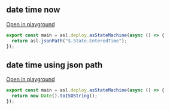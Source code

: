 
## date time now
[Open in playground](https://asl-editor-spike-ts-stedi.vercel.app/?aW1wb3J0ICogYXMgYXNsIGZyb20gIkB0czJhc2wvYXNsLWxpYiIKCmV4cG9ydCBjb25zdCBtYWluID0gYXNsLmRlcGxveS5hc1N0YXRlTWFjaGluZShhc3luYyAoKSA9PiB7CiAgcmV0dXJuIGFzbC5qc29uUGF0aCgiJC5TdGF0ZS5TdGFydFRpbWUiKTsKfSk7Cg==)

``` typescript
export const main = asl.deploy.asStateMachine(async () => {
  return asl.jsonPath("$.State.EnteredTime");
});

```


## date time using json path
[Open in playground](https://asl-editor-spike-ts-stedi.vercel.app/?aW1wb3J0ICogYXMgYXNsIGZyb20gIkB0czJhc2wvYXNsLWxpYiIKCmV4cG9ydCBjb25zdCBtYWluID0gYXNsLmRlcGxveS5hc1N0YXRlTWFjaGluZShhc3luYyAoKSA9PiB7CiAgcmV0dXJuIG5ldyBEYXRlKCkudG9JU09TdHJpbmcoKTsKfSk7Cg==)

``` typescript
export const main = asl.deploy.asStateMachine(async () => {
  return new Date().toISOString();
});

```


